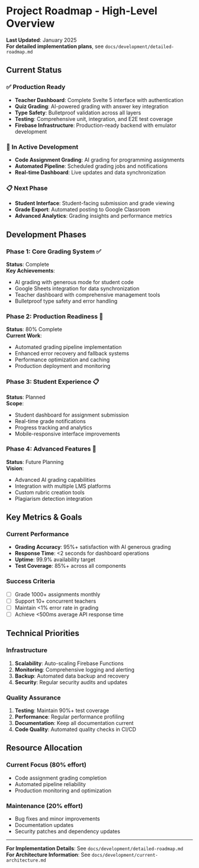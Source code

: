 # Project Roadmap - High-Level Overview

**Last Updated**: January 2025  
**For detailed implementation plans**, see `docs/development/detailed-roadmap.md`

## Current Status

### ✅ **Production Ready**
- **Teacher Dashboard**: Complete Svelte 5 interface with authentication
- **Quiz Grading**: AI-powered grading with answer key integration
- **Type Safety**: Bulletproof validation across all layers
- **Testing**: Comprehensive unit, integration, and E2E test coverage
- **Firebase Infrastructure**: Production-ready backend with emulator development

### 🚧 **In Active Development**
- **Code Assignment Grading**: AI grading for programming assignments
- **Automated Pipeline**: Scheduled grading jobs and notifications
- **Real-time Dashboard**: Live updates and data synchronization

### 📋 **Next Phase**
- **Student Interface**: Student-facing submission and grade viewing
- **Grade Export**: Automated posting to Google Classroom
- **Advanced Analytics**: Grading insights and performance metrics

## Development Phases

### Phase 1: Core Grading System ✅
**Status**: Complete  
**Key Achievements**:
- AI grading with generous mode for student code
- Google Sheets integration for data synchronization
- Teacher dashboard with comprehensive management tools
- Bulletproof type safety and error handling

### Phase 2: Production Readiness 🚧
**Status**: 80% Complete  
**Current Work**:
- Automated grading pipeline implementation
- Enhanced error recovery and fallback systems
- Performance optimization and caching
- Production deployment and monitoring

### Phase 3: Student Experience 📋
**Status**: Planned  
**Scope**:
- Student dashboard for assignment submission
- Real-time grade notifications
- Progress tracking and analytics
- Mobile-responsive interface improvements

### Phase 4: Advanced Features 🔮
**Status**: Future Planning  
**Vision**:
- Advanced AI grading capabilities
- Integration with multiple LMS platforms
- Custom rubric creation tools
- Plagiarism detection integration

## Key Metrics & Goals

### Current Performance
- **Grading Accuracy**: 95%+ satisfaction with AI generous grading
- **Response Time**: <2 seconds for dashboard operations
- **Uptime**: 99.9% availability target
- **Test Coverage**: 85%+ across all components

### Success Criteria
- [ ] Grade 1000+ assignments monthly
- [ ] Support 10+ concurrent teachers
- [ ] Maintain <1% error rate in grading
- [ ] Achieve <500ms average API response time

## Technical Priorities

### Infrastructure
1. **Scalability**: Auto-scaling Firebase Functions
2. **Monitoring**: Comprehensive logging and alerting
3. **Backup**: Automated data backup and recovery
4. **Security**: Regular security audits and updates

### Quality Assurance
1. **Testing**: Maintain 90%+ test coverage
2. **Performance**: Regular performance profiling
3. **Documentation**: Keep all documentation current
4. **Code Quality**: Automated quality checks in CI/CD

## Resource Allocation

### Current Focus (80% effort)
- Code assignment grading completion
- Automated pipeline reliability
- Production monitoring and optimization

### Maintenance (20% effort)
- Bug fixes and minor improvements
- Documentation updates
- Security patches and dependency updates

---

**For Implementation Details**: See `docs/development/detailed-roadmap.md`  
**For Architecture Information**: See `docs/development/current-architecture.md`